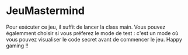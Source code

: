 # JeuMastermind

Pour exécuter ce jeu, il suffit de lancer la class main.
Vous pouvez égalemment choisir si vous préferez le mode de test : c'est un mode où vous pouvez visualiser le code secret avant de commencer le jeu.
Happy gaming !!
